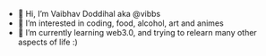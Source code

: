 - 👋 Hi, I’m Vaibhav Doddihal aka @vibbs
- 👀 I’m interested in coding, food, alcohol, art and animes
- 🌱 I’m currently learning web3.0, and trying to relearn many other aspects of life :)


<!---
vibbs/vibbs is a ✨ special ✨ repository because its `README.md` (this file) appears on your GitHub profile.
You can click the Preview link to take a look at your changes.
--->
